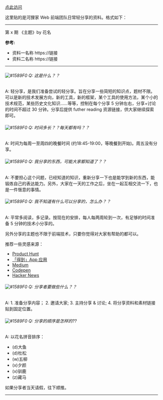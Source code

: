 [点此访问](https://github.com/helijia-web/micro_conf/issues)



这里贴的是河狸家 Web 前端团队日常轻分享的资料。格式如下：


----

第 x 期 《主题》by 花名

**参考:**

* 资料一名称 https://链接
* 资料二名称 https://链接




----

###### ![#1589F0](https://placehold.it/15/1589F0/000000?text=+) Q: 这是什么？？
A: 轻分享，是我们准备尝试的轻分享。旨在分享一些简短的知识点，题材不限。可以是新的技术发展方向，新的工具，新的框架，某个工具的使用方法，某个小的技术规范，某些历史文化知识……等等，控制在每个分享 5 分钟左右，分享+讨论的时间不超过 30 分钟。分享后提供 futher reading 资源链接，供大家继续探索即可。

###### ![#1589F0](https://placehold.it/15/1589F0/000000?text=+) Q: 时间多长？？每天都有吗？？
A: 时间为每周一至周四的晚餐时间 (约18:45-19:00，等晚餐到开始)。周五没有分享。

###### ![#1589F0](https://placehold.it/15/1589F0/000000?text=+) Q: 我分享的东西，可能大家都知道了？？
A: 不要担心这个问题，已经知道的知识，重新分享一下也是能学到新的东西，能锻炼自己的表达能力。另外，大家在一天的工作之后，坐在一起互相交流一下，也是一件惬意的事情。

###### ![#1589F0](https://placehold.it/15/1589F0/000000?text=+) Q: 我不知道有什么可以分享的，怎么办？？
A: 平常多阅读，多记录。按现在的安排，每人每两周轮到一次，有足够的时间准备 5 分钟的技术小分享的。  

另外分享的主题也不限于前端技术，只要你觉得对大家有帮助的都可以。

推荐一些灵感来源：

* [Product Hunt](https://www.producthunt.com/)
* [「得到」App 应用](https://www.igetget.com/)
* [Medium](https://medium.com/)
* [Codepen](http://codepen.io/)
* [Hacker News](https://news.ycombinator.com/)


###### ![#1589F0](https://placehold.it/15/1589F0/000000?text=+) Q: 分享者要做些什么？？
A: 1. 准备分享内容； 2. 邀请大家;  3. 主持分享 & 讨论; 4. 将分享资料和素材链接贴到固定位置。

###### ![#1589F0](https://placehold.it/15/1589F0/000000?text=+) Q: 分享的顺序是怎样的??
A: 以花名拼音排序：

- (d)大鱼
- (d)杜松
- (w)五柳
- (x)夕颜
- (x)驯鹿
- (z)藏马

如果分享者当天请假，往下顺推。

-----

